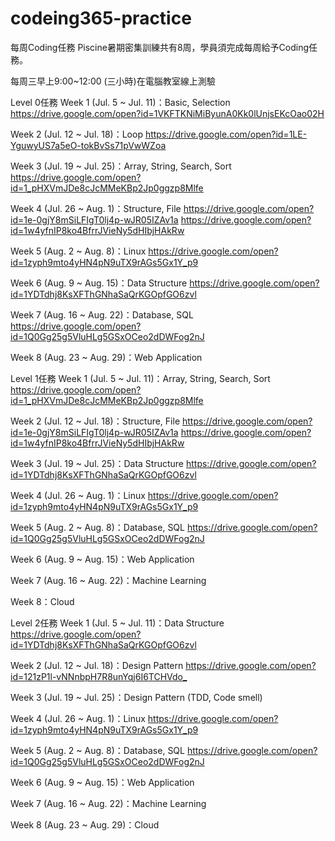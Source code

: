 # codeing365-practice
每周Coding任務
Piscine暑期密集訓練共有8周，學員須完成每周給予Coding任務。

每周三早上9:00~12:00 (三小時)在電腦教室線上測驗

Level 0任務
Week 1 (Jul.  5 ~ Jul. 11)：Basic, Selection
https://drive.google.com/open?id=1VKFTKNiMiByunA0Kk0lUnjsEKcOao02H​

Week 2 (Jul. 12 ~ Jul. 18)：Loop
https://drive.google.com/open?id=1LE-YguwyUS7a5eO-tokBvSs71pVwWZoa​

Week 3 (Jul. 19 ~ Jul. 25)：Array, String, Search, Sort
https://drive.google.com/open?id=1_pHXVmJDe8cJcMMeKBp2Jp0ggzp8Mlfe​

Week 4 (Jul. 26 ~ Aug. 1)：Structure, File
https://drive.google.com/open?id=1e-0gjY8mSiLFIgT0lj4p-wJR05IZAv1a
https://drive.google.com/open?id=1w4yfnIP8ko4BfrrJVieNy5dHIbjHAkRw​

Week 5 (Aug. 2 ~ Aug. 8)：Linux
https://drive.google.com/open?id=1zyph9mto4yHN4pN9uTX9rAGs5Gx1Y_p9​

Week 6 (Aug. 9 ~ Aug. 15)：Data Structure
https://drive.google.com/open?id=1YDTdhj8KsXFThGNhaSaQrKGOpfGO6zvl​

Week 7 (Aug. 16 ~ Aug. 22)：Database, SQL
https://drive.google.com/open?id=1Q0Gg25g5VluHLg5GSxOCeo2dDWFog2nJ​

Week 8 (Aug. 23 ~ Aug. 29)：Web Application

Level 1任務
Week 1 (Jul.  5 ~ Jul. 11)：Array, String, Search, Sort
https://drive.google.com/open?id=1_pHXVmJDe8cJcMMeKBp2Jp0ggzp8Mlfe​

Week 2 (Jul. 12 ~ Jul. 18)：Structure, File
https://drive.google.com/open?id=1e-0gjY8mSiLFIgT0lj4p-wJR05IZAv1a
https://drive.google.com/open?id=1w4yfnIP8ko4BfrrJVieNy5dHIbjHAkRw​

Week 3 (Jul. 19 ~ Jul. 25)：Data Structure
https://drive.google.com/open?id=1YDTdhj8KsXFThGNhaSaQrKGOpfGO6zvl​

Week 4 (Jul. 26 ~ Aug. 1)：Linux
https://drive.google.com/open?id=1zyph9mto4yHN4pN9uTX9rAGs5Gx1Y_p9​

Week 5 (Aug. 2 ~ Aug. 8)：Database, SQL
https://drive.google.com/open?id=1Q0Gg25g5VluHLg5GSxOCeo2dDWFog2nJ​

Week 6 (Aug. 9 ~ Aug. 15)：Web Application

Week 7 (Aug. 16 ~ Aug. 22)：Machine Learning

Week 8：Cloud

Level 2任務
Week 1 (Jul.  5 ~ Jul. 11)：Data Structure
https://drive.google.com/open?id=1YDTdhj8KsXFThGNhaSaQrKGOpfGO6zvl​

Week 2 (Jul. 12 ~ Jul. 18)：Design Pattern
https://drive.google.com/open?id=121zP1l-vNNnbpH7R8unYqj6I6TCHVdo_​

Week 3 (Jul. 19 ~ Jul. 25)：Design Pattern (TDD, Code smell)

Week 4 (Jul. 26 ~ Aug. 1)：Linux
https://drive.google.com/open?id=1zyph9mto4yHN4pN9uTX9rAGs5Gx1Y_p9​

Week 5 (Aug. 2 ~ Aug. 8)：Database, SQL
https://drive.google.com/open?id=1Q0Gg25g5VluHLg5GSxOCeo2dDWFog2nJ​

Week 6 (Aug. 9 ~ Aug. 15)：Web Application

Week 7 (Aug. 16 ~ Aug. 22)：Machine Learning

Week 8 (Aug. 23 ~ Aug. 29)：Cloud
